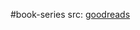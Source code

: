 #book-series 
src: [goodreads](https://www.goodreads.com/series/92456-the-cambridge-ancient-history-2nd-edition) 
